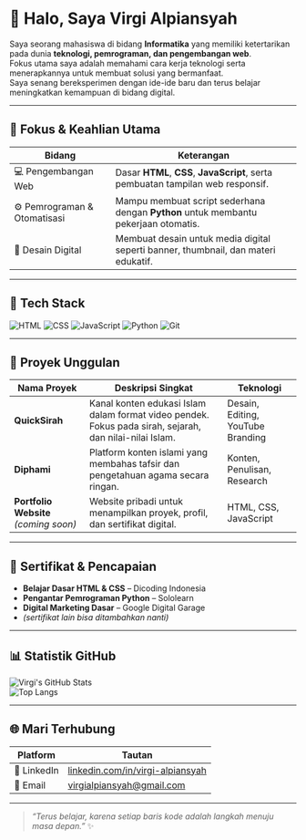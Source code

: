 # 👋 Halo, Saya Virgi Alpiansyah  

Saya seorang mahasiswa di bidang **Informatika** yang memiliki ketertarikan pada dunia **teknologi, pemrograman, dan pengembangan web**.  
Fokus utama saya adalah memahami cara kerja teknologi serta menerapkannya untuk membuat solusi yang bermanfaat.  
Saya senang bereksperimen dengan ide-ide baru dan terus belajar meningkatkan kemampuan di bidang digital.

---

## 🎯 Fokus & Keahlian Utama  

| Bidang | Keterangan |
|--------|-------------|
| 💻 Pengembangan Web | Dasar **HTML**, **CSS**, **JavaScript**, serta pembuatan tampilan web responsif. |
| ⚙️ Pemrograman & Otomatisasi | Mampu membuat script sederhana dengan **Python** untuk membantu pekerjaan otomatis. |
| 🎨 Desain Digital | Membuat desain untuk media digital seperti banner, thumbnail, dan materi edukatif. |

---

## 🧰 Tech Stack  

![HTML](https://img.shields.io/badge/HTML5-E34F26?style=for-the-badge&logo=html5&logoColor=white)
![CSS](https://img.shields.io/badge/CSS3-1572B6?style=for-the-badge&logo=css3&logoColor=white)
![JavaScript](https://img.shields.io/badge/JavaScript-F7DF1E?style=for-the-badge&logo=javascript&logoColor=black)
![Python](https://img.shields.io/badge/Python-3776AB?style=for-the-badge&logo=python&logoColor=white)
![Git](https://img.shields.io/badge/Git-F05032?style=for-the-badge&logo=git&logoColor=white)

---

## 🚀 Proyek Unggulan  

| Nama Proyek | Deskripsi Singkat | Teknologi |
|--------------|------------------|------------|
| **QuickSirah** | Kanal konten edukasi Islam dalam format video pendek. Fokus pada sirah, sejarah, dan nilai-nilai Islam. | Desain, Editing, YouTube Branding |
| **Diphami** | Platform konten islami yang membahas tafsir dan pengetahuan agama secara ringan. | Konten, Penulisan, Research |
| **Portfolio Website** _(coming soon)_ | Website pribadi untuk menampilkan proyek, profil, dan sertifikat digital. | HTML, CSS, JavaScript |

---

## 🏅 Sertifikat & Pencapaian  

- **Belajar Dasar HTML & CSS** – Dicoding Indonesia  
- **Pengantar Pemrograman Python** – Sololearn  
- **Digital Marketing Dasar** – Google Digital Garage  
- _(sertifikat lain bisa ditambahkan nanti)_

---

## 📊 Statistik GitHub  

![Virgi's GitHub Stats](https://github-readme-stats.vercel.app/api?username=virgialpiansyah20-spec&show_icons=true&theme=tokyonight)  
![Top Langs](https://github-readme-stats.vercel.app/api/top-langs/?username=virgialpiansyah20-spec&layout=compact&theme=tokyonight)

---

## 🌐 Mari Terhubung  

| Platform | Tautan |
|-----------|--------|
| 💼 LinkedIn | [linkedin.com/in/virgi-alpiansyah](https://linkedin.com) |
| 📧 Email | virgialpiansyah@gmail.com |

---

> _“Terus belajar, karena setiap baris kode adalah langkah menuju masa depan.”_ ✨


